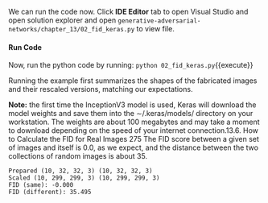 We can run the code now. Click **IDE Editor** tab to open Visual Studio and open solution explorer and open `generative-adversarial-networks/chapter_13/02_fid_keras.py` to view file.

#### Run Code

Now, run the python code by running: `python 02_fid_keras.py`{{execute}}

Running the example first summarizes the shapes of the fabricated images and their rescaled
versions, matching our expectations.

**Note:** the first time the InceptionV3 model is used, Keras will download the model weights
and save them into the ∼/.keras/models/ directory on your workstation. The weights are
about 100 megabytes and may take a moment to download depending on the speed of your
internet connection.13.6. How to Calculate the FID for Real Images 275
The FID score between a given set of images and itself is 0.0, as we expect, and the distance
between the two collections of random images is about 35.

```
Prepared (10, 32, 32, 3) (10, 32, 32, 3)
Scaled (10, 299, 299, 3) (10, 299, 299, 3)
FID (same): -0.000
FID (different): 35.495
```